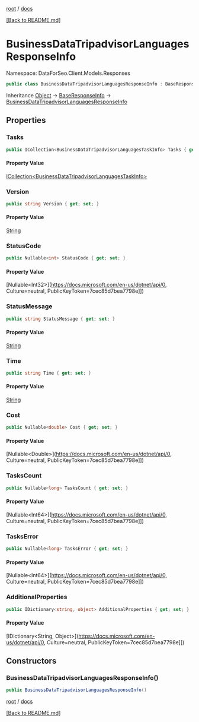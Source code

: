 [root](./../ "root") / [docs](./ "docs")

[[Back to README.md]](./../README.md "[Back to README.md]")

# BusinessDataTripadvisorLanguagesResponseInfo

Namespace: DataForSeo.Client.Models.Responses

```csharp
public class BusinessDataTripadvisorLanguagesResponseInfo : BaseResponseInfo
```

Inheritance [Object](https://docs.microsoft.com/en-us/dotnet/api/Object) → [BaseResponseInfo](./BaseResponseInfo.md) → [BusinessDataTripadvisorLanguagesResponseInfo](./BusinessDataTripadvisorLanguagesResponseInfo.md)

## Properties

### **Tasks**

```csharp
public ICollection<BusinessDataTripadvisorLanguagesTaskInfo> Tasks { get; set; }
```

#### Property Value

[ICollection&lt;BusinessDataTripadvisorLanguagesTaskInfo&gt;](./BusinessDataTripadvisorLanguagesTaskInfo.md)<br>

### **Version**

```csharp
public string Version { get; set; }
```

#### Property Value

[String](https://docs.microsoft.com/en-us/dotnet/api/String)<br>

### **StatusCode**

```csharp
public Nullable<int> StatusCode { get; set; }
```

#### Property Value

[Nullable&lt;Int32&gt;](https://docs.microsoft.com/en-us/dotnet/api/0, Culture=neutral, PublicKeyToken=7cec85d7bea7798e]])<br>

### **StatusMessage**

```csharp
public string StatusMessage { get; set; }
```

#### Property Value

[String](https://docs.microsoft.com/en-us/dotnet/api/String)<br>

### **Time**

```csharp
public string Time { get; set; }
```

#### Property Value

[String](https://docs.microsoft.com/en-us/dotnet/api/String)<br>

### **Cost**

```csharp
public Nullable<double> Cost { get; set; }
```

#### Property Value

[Nullable&lt;Double&gt;](https://docs.microsoft.com/en-us/dotnet/api/0, Culture=neutral, PublicKeyToken=7cec85d7bea7798e]])<br>

### **TasksCount**

```csharp
public Nullable<long> TasksCount { get; set; }
```

#### Property Value

[Nullable&lt;Int64&gt;](https://docs.microsoft.com/en-us/dotnet/api/0, Culture=neutral, PublicKeyToken=7cec85d7bea7798e]])<br>

### **TasksError**

```csharp
public Nullable<long> TasksError { get; set; }
```

#### Property Value

[Nullable&lt;Int64&gt;](https://docs.microsoft.com/en-us/dotnet/api/0, Culture=neutral, PublicKeyToken=7cec85d7bea7798e]])<br>

### **AdditionalProperties**

```csharp
public IDictionary<string, object> AdditionalProperties { get; set; }
```

#### Property Value

[IDictionary&lt;String, Object&gt;](https://docs.microsoft.com/en-us/dotnet/api/0, Culture=neutral, PublicKeyToken=7cec85d7bea7798e]])<br>

## Constructors

### **BusinessDataTripadvisorLanguagesResponseInfo()**

```csharp
public BusinessDataTripadvisorLanguagesResponseInfo()
```

[root](./../ "root") / [docs](./ "docs")

[[Back to README.md]](./../README.md "[Back to README.md]")